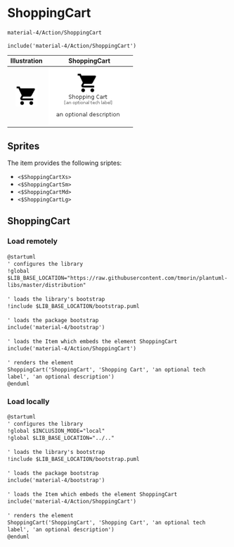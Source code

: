 # ShoppingCart


```text
material-4/Action/ShoppingCart
```

```text
include('material-4/Action/ShoppingCart')
```



| Illustration | ShoppingCart |
| :---: | :---: |
| ![illustration for Illustration](../../material-4/Action/ShoppingCart.png) | ![illustration for ShoppingCart](../../material-4/Action/ShoppingCart.Local.png) |



## Sprites
The item provides the following sriptes:

- `<$ShoppingCartXs>`
- `<$ShoppingCartSm>`
- `<$ShoppingCartMd>`
- `<$ShoppingCartLg>`





## ShoppingCart

### Load remotely
```plantuml
@startuml
' configures the library
!global $LIB_BASE_LOCATION="https://raw.githubusercontent.com/tmorin/plantuml-libs/master/distribution"

' loads the library's bootstrap
!include $LIB_BASE_LOCATION/bootstrap.puml

' loads the package bootstrap
include('material-4/bootstrap')

' loads the Item which embeds the element ShoppingCart
include('material-4/Action/ShoppingCart')

' renders the element
ShoppingCart('ShoppingCart', 'Shopping Cart', 'an optional tech label', 'an optional description')
@enduml
```

### Load locally
```plantuml
@startuml
' configures the library
!global $INCLUSION_MODE="local"
!global $LIB_BASE_LOCATION="../.."

' loads the library's bootstrap
!include $LIB_BASE_LOCATION/bootstrap.puml

' loads the package bootstrap
include('material-4/bootstrap')

' loads the Item which embeds the element ShoppingCart
include('material-4/Action/ShoppingCart')

' renders the element
ShoppingCart('ShoppingCart', 'Shopping Cart', 'an optional tech label', 'an optional description')
@enduml
```

